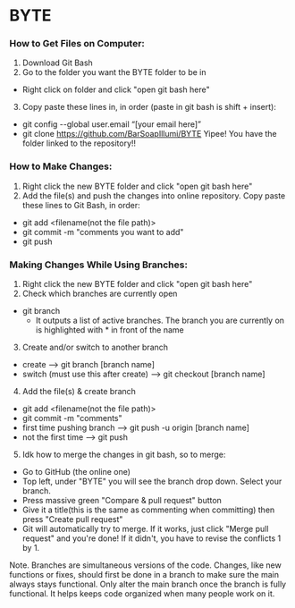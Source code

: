# BYTE

### How to Get Files on Computer:
1. Download Git Bash
2. Go to the folder you want the BYTE folder to be in
  * Right click on folder and click "open git bash here"
3. Copy paste these lines in, in order (paste in git bash is shift + insert):
  * git config --global user.email “[your email here]”
  * git clone https://github.com/BarSoapIllumi/BYTE
Yipee! You have the folder linked to the repository!!

### How to Make Changes:
1. Right click the new BYTE folder and click "open git bash here"
2. Add the file(s) and push the changes into online repository. Copy paste these lines to Git Bash, in order:
  * git add <filename(not the file path)>
  * git commit -m "comments you want to add"
  * git push

### Making Changes While Using Branches:
1. Right click the new BYTE folder and click "open git bash here"
2. Check which branches are currently open
  * git branch
    - It outputs a list of active branches. The branch you are currently on is highlighted with * in front of the name
3. Create and/or switch to another branch
  * create --> git branch [branch name]
  * switch (must use this after create) --> git checkout [branch name]
4. Add the file(s) & create branch
  * git add <filename(not the file path)>
  * git commit -m "comments"
  * first time pushing branch --> git push -u origin [branch name]
  * not the first time --> git push
5. Idk how to merge the changes in git bash, so to merge:
  * Go to GitHub (the online one)
  * Top left, under "BYTE" you will see the branch drop down. Select your branch.
  * Press massive green "Compare & pull request" button
  * Give it a title(this is the same as commenting when committing) then press "Create pull request"
  * Git will automatically try to merge. If it works, just click "Merge pull request" and you're done! If it didn't, you have to revise the conflicts 1 by 1.

Note.
Branches are simultaneous versions of the code. Changes, like new functions or fixes, should first be done in a branch to make sure the main always stays functional. Only alter the main branch once the branch is fully functional. It helps keeps code organized when many people work on it.
